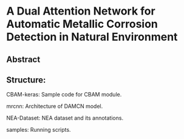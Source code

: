 # A Dual Attention Network for Automatic Metallic Corrosion Detection in Natural Environment

## Abstract


## Structure:

CBAM-keras: Sample code for CBAM module.

mrcnn: Architecture of DAMCN model.

NEA-Dataset: NEA dataset and its annotations.

samples: Running scripts.
